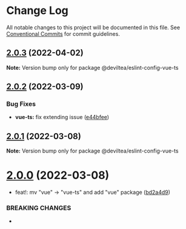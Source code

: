 # Change Log

All notable changes to this project will be documented in this file.
See [Conventional Commits](https://conventionalcommits.org) for commit guidelines.

## [2.0.3](https://github.com/DevilTea/eslint-config/compare/v2.0.2...v2.0.3) (2022-04-02)

**Note:** Version bump only for package @deviltea/eslint-config-vue-ts





## [2.0.2](https://github.com/DevilTea/eslint-config/compare/v2.0.1...v2.0.2) (2022-03-09)


### Bug Fixes

* **vue-ts:** fix extending issue ([e44bfee](https://github.com/DevilTea/eslint-config/commit/e44bfeeb9191974594f16aa10907ba9e409dc0cd))





## [2.0.1](https://github.com/DevilTea/eslint-config/compare/v2.0.0...v2.0.1) (2022-03-08)

**Note:** Version bump only for package @deviltea/eslint-config-vue-ts





# [2.0.0](https://github.com/DevilTea/eslint-config/compare/v1.0.5...v2.0.0) (2022-03-08)


* feat!: mv "vue" -> "vue-ts" and add "vue" package ([bd2a4d9](https://github.com/DevilTea/eslint-config/commit/bd2a4d94760ef7cd0a32a68327c3091224bfc85d))


### BREAKING CHANGES

*

